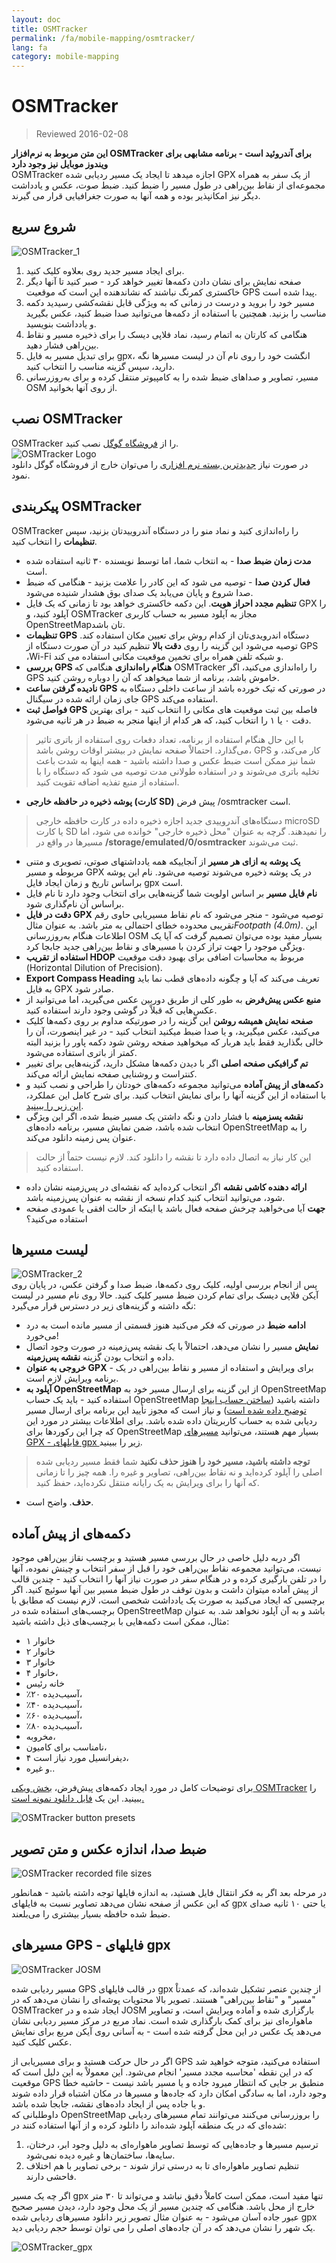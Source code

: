 ```yaml
---
layout: doc
title: OSMTracker
permalink: /fa/mobile-mapping/osmtracker/
lang: fa
category: mobile-mapping
---
```


OSMTracker
==============

> Reviewed 2016-02-08
  
**این متن مربوط به نرم‌افزار OSMTracker برای آندروئید است - برنامه مشابهی برای ویندوز موبایل نیز وجود دارد**  
OSMTracker اجازه میدهد تا ایجاد یک مسیر ردیابی شده GPX از یک سفر به همراه مجموعه‌ای از نقاط بین‌راهی در طول مسیر را ضبط کنید. ضبط صوت، عکس و یادداشت دیگر نیز امکانپذیر بوده و همه آنها به صورت جغرافیایی قرار می گیرند.

شروع سریع
-----------

![OSMTracker_1][]  

1. برای ایجاد مسیر جدید روی بعلاوه کلیک کنید.  
2. صفحه نمایش برای نشان دادن دکمه‌ها تغییر خواهد کرد - صبر کنید تا آنها دیگر خاکستری کمرنگ نباشند که نشاندهنده این است که موقعیت GPS پیدا شده است.  
3. مسیر خود را بروید و درست در زمانی که به ویژگی قابل نقشه‌کشی رسیدید دکمه مناسب را بزنید. همچنین با استفاده از دکمه‌ها می‌توانید صدا ضبط کنید، عکس بگیرید و یادداشت بنویسید.  
4. هنگامی که کارتان به اتمام رسید، نماد فلاپی دیسک را برای ذخیره مسیر و نقاط بین‌راهی فشار دهید.  
5. برای تبدیل مسیر به فایل gpx، انگشت خود را روی نام آن در لیست مسیرها نگه دارید، سپس گزینه مناسب را انتخاب کنید.  
6. مسیر، تصاویر و صداهای ضبط شده را به کامپیوتر منتقل کرده و برای به‌روزرسانی OSM از روی آنها بخوانید.  


نصب OSMTracker
-------------------------

OSMTracker را از [فروشگاه گوگل](https://play.google.com/store/apps/details؟id=me.guillaumin.android.osmtracker) نصب کنید.  
![OSMTracker Logo][]  
در صورت نیاز [جدیدترین بسته نرم افزاری](https://drive.google.com/folderview?id=0BxxhTXmYjyeSSjg1MFhJWnJLams#list) را می‌توان خارج از فروشگاه گوگل دانلود نمود.  


پیکربندی OSMTracker
------------------------

OSMTracker را راه‌اندازی کنید و نماد منو را در دستگاه آندروییدتان بزنید، سپس **تنظیمات** را انتخاب کنید.  

- **مدت زمان ضبط صدا** - به انتخاب شما، اما توسط نویسنده ۳۰ ثانیه استفاده شده است.  
- **فعال کردن صدا** - توصیه می شود که این کادر را علامت بزنید - هنگامی که ضبط صدا شروع و پایان می‌یابد یک صدای بوق هشدار شنیده می‌شود.  
- **تنظیم مجدد احراز هویت**. این دکمه خاکستری خواهد بود تا زمانی که یک فایل GPX را آپلود کنید، و OSMTracker مجاز به آپلود مسیر به حساب کاربری OpenStreetMapتان باشد.  
- **تنظیمات GPS** دستگاه اندرویدی‌تان از کدام روش برای تعیین مکان استفاده کند. توصیه می‌شود این گزینه را روی **دقت بالا** تنظیم کنید در آن صورت دستگاه از GPS ،Wi-Fi و شبکه تلفن همراه برای تخمین موقعیت مکانی استفاده می کند.  
- **بررسی GPS هنگام راه‌اندازی** هنگامی که OSMTracker را راه‌اندازی می‌کنید، اگر GPS خاموش باشد، برنامه از شما میخواهد که آن را دوباره روشن کنید.
- **نادیده گرفتن ساعت GPS** در صورتی که تیک خورده باشد از ساعت داخلی دستگاه به جای زمان ارائه شده در سیگنال GPS استفاده می‌کند.  
- **فواصل ثبت GPS** فاصله بین ثبت موقعیت های مکانی را انتخاب کنید - برای بهترین دقت ۰ یا ۱ را انتخاب کنید، که هر کدام از اینها منجر به ضبط در هر ثانیه می‌شود.  

> با این حال هنگام استفاده از برنامه، تعداد دفعات روی استفاده از باتری تاثیر می‌گذارد. احتمالاْ صفحه نمایش در بیشتر اوقات روشن باشد، GPS کار می‌کند، و شما نیز ممکن است ضبط عکس و صدا داشته باشید - همه اینها به شدت باعث تخلیه باتری می‌شوند و در استفاده طولانی مدت توصیه می شود که دستگاه را با استفاده از منبع تفذیه اضافه تقویت کنید.  

- **پوشه ذخیره در حافظه خارجی (کارت SD)** پیش فرض /osmtracker است.  

> دستگاه‌های آندروییدی جدید اجازه ذخیره داده در کارت حافظه خارجی microSD یا کارت SD را نمیدهند. گرچه به عنوان "محل ذخیره خارجی" خوانده می شود، اما مسیرها در واقع در **/storage/emulated/0/osmtracker** ثبت می‌شوند.  

- **یک پوشه به ازای هر مسیر** از آنجاییکه همه یادداشتهای صوتی، تصویری و متنی مربوطه و مسیر GPX در یک پوشه ذخیره می‌شوند توصیه می‌شود. نام این پوشه براساس تاریخ و زمان ایجاد فایل gpx است.  
- **نام فایل مسیر** بر اساس اولویت شما گزینه‌هایی برای انتخاب وجود دارد تا نام فایل براساس آن نام‌گذاری شود.  
- **دقت در فایل GPX** توصیه می‌شود - منجر می‌شود که نام نقاط مسیریابی حاوی رقم تقریبی محدوده خطای احتمالی به متر باشد. به عنوان مثال*Footpath (4.0m)*. این اطلاعات هنگام به‌روزرسانی OSM بسیار مفید بوده می‌توان تصمیم گرفت که آیا یک ویژگی موجود را جهت تراز کردن با مسیرهای و نقاط بین‌راهی جدید جابجا کرد.  
- **استفاده از تقریب HDOP** مربوط به محاسبات اضافی برای بهبود دقت موقعیت (Horizontal Dilution of Precision).  
- **Export Compass Heading** تعریف می‌کند که آیا و چگونه داده‌های قطب نما باید به فایل GPX صادر شود.  
- **منبع عکس پیش‌فرض** به طور کلی از طریق دوربین عکس می‌گیرید، اما می‌توانید از عکس‌هایی که قبلاْ در گوشی وجود دارند استفاده کنید.  
- **صفحه نمایش همیشه روشن** این گزینه را در صورتیکه مداوم بر روی دکمه‌ها کلیک می‌کنید، عکس میگیرید، و یا صدا ضبط میکنید انتخاب کنید - در غیر اینصورت، آن را خالی بگذارید فقط باید هربار که میخواهید صفحه روشن شود دکمه پاور را بزنید البته کمتر از باتری  استفاده می‌شود.  
- **تم گرافیکی صفحه اصلی** اگر با دیدن دکمه‌ها مشکل دارید، گزینه‌هایی برای تغییر کنتراست و روشنایی صفحه نمایش ارائه می‌کند.  
- **دکمه‌های از پیش آماده** می‌توانید مجموعه دکمه‌های خودتان را طراحی و نصب کنید و با استفاده از این گزینه آنها را برای نمایش انتخاب کنید. برای شرح کامل این عملکرد، [این زیر را ببینید](/fa/mobile-mapping/osmtracker/#button-presets).   
- **نقشه پسزمینه** با فشار دادن و نگه داشتن یک مسیر ضبط شده، اگر این ویژگی انتخاب شده باشد، ضمن نمایش مسیر، برنامه داده‌های OpenStreetMap را به عنوان پس زمینه دانلود می‌کند.  

> این کار نیاز به اتصال داده دارد تا نقشه را دانلود کند. لازم نیست حتماْ از حالت استفاده کنید.  

- **ارائه دهنده کاشی نقشه** اگر انتخاب کرده‌اید که نقشه‌ای در پس‌زمینه نشان داده شود، می‌توانید انتخاب کنید کدام نسخه از نقشه به عنوان پس‌زمینه باشد.  
- **جهت** آیا می‌خواهید چرخش صفحه فعال باشد یا اینکه از حالت افقی یا عمودی صفحه استفاده می‌کنید؟  

لیست مسیرها
--------------

![OSMTracker_2][]  
پس از انجام بررسی اولیه، کلیک روی دکمه‌ها، ضبط صدا و گرفتن عکس، در پایان روی آیکن فلاپی دیسک برای تمام کردن ضبط مسیر کلیک کنید. حالا روی نام مسیر در لیست نگه داشته و گزینه‌های زیر در دسترس قرار می‌گیرد:  

- **ادامه ضبط** در صورتی که فکر می‌کنید هنوز قسمتی از مسیر مانده است به درد می‌خورد!  
- **نمایش** مسیر را نشان می‌دهد، احتمالاْ با یک نقشه پس‌زمینه در صورت وجود اتصال داده و انتخاب بودن گزینه **نقشه پس‌زمینه**.  
- **خروجی به عنوان GPX** - برای ویرایش و استفاده از مسیر و نقاط بین‌راهی در یک برنامه ویرایش لازم است.  
- **آپلود به OpenStreetMap** از این گزینه برای ارسال مسیر خود به OpenStreetMap استفاده کنید - باید یک حساب OpenStreetMap داشته باشید ([ساختن حساب اینجا توضیح داده شده است](/fa/beginner/start-osm/)) و نیاز است که مجوز تأیید این برنامه برای ارسال مسیر ردیابی شده به حساب کاربریتان داده شده باشد. برای اطلاعات بیشتر در مورد این که چرا این رکوردها برای OpenStreetMap بسیار مهم هستند، می‌توانید [مسیرهای GPX - فایلهای gpx زیر](/fa/mobile-mapping/osmtracker/#gps-traces--gpx-files) را ببینید.  

> **توجه داشته باشید، مسیر خود را هنوز حذف نکنید** شما فقط مسیر ردیابی شده اصلی را آپلود کرده‌اید و نه نقاط بین‌راهی، تصاویر و غیره را. همه چیز را تا زمانی که آنها را برای ویرایش به یک رایانه منتقل نکرده‌اید، حفظ کنید.  

-  **حذف**. واضح است.  


دکمه‌های از پیش آماده
--------------

اگر دربه دلیل خاصی در حال بررسی مسیر هستید و برچسب نقاز بین‌راهی موجود نیست، می‌توانید مجموعه نقاط بین‌راهی خود را قبل از سفر انتخاب و چینش نموده، آنها را در تلفن بارگیری کرده و در هنگام سفر در صورت نیاز آنها را انتخاب کنید - چندین قالب از پیش آماده میتوان داشت و بدون توقف در طول ضبط مسیر بین آنها سوئیچ کنید. اگر برچسبی که ایجاد می‌کنید به صورت یک یادداشت شخصی است، لازم نیست که مطابق با برچسب‌های استفاده شده در OpenStreetMap باشد و به آن آپلود نخواهد شد. به عنوان مثال، ممکن است دکمه‌هایی با برچسب‌های ذیل داشته باشید:  

- ۱ خانوار  
- ۲ خانوار  
- ۳ خانوار  
- ۴ خانوار،  
- خانه رئیس   
- ٪۲۰ آسیب‌دیده،  
- ٪۴۰ آسیب‌دیده،  
- ٪۶۰ آسیب‌دیده،  
- ٪۸۰ آسیب‌دیده،  
- مخروبه،  
- نامناسب برای کامیون،  
- ۴ دیفرانسیل مورد نیاز است،  
- و غیره..  

برای توضیحات کامل در مورد ایجاد دکمه‌های پیش‌فرض، [بخش ویکی OSMTracker](https://github.com/nguillaumin/osmtracker-android/wiki/Custom-buttons-layouts) را ببینید. این یک [فایل دانلود نمونه است.](/files/R_of_Way.xml)  

![OSMTracker button presets][]  


ضبط صدا، اندازه عکس و متن تصویر  
----------------------------------------------  

![OSMTracker recorded file sizes][]  

در مرحله بعد اگر به فکر انتقال فایل هستید، به اندازه فایلها توجه داشته باشید - همانطور که این عکس از صفحه نشان می‌دهد تصاویر نسبت به فایلهای gpx یا حتی ۱۰ ثانیه صدای ضبط شده حافظه بسیار بیشتری را می‌بلعند.  


مسیرهای GPS - فایلهای gpx
----------------------  

![OSMTracker JOSM][]  

مسیر ردیابی شده GPS در قالب فایلهای gpx از چندین عنصر تشکیل شده‌اند، که عمدتاْ "مسیر" و "نقاط بین‌راهی" هستند. تصویر بالا محتویات پوشه‌ای را نشان می‌دهد که در OSMTracker ایجاد شده و در JOSM بارگزاری شده و آماده ویرایش است، و تصاویر ماهواره‌ای نیز برای کمک بارگذاری شده است. نماد مربع در مرکز مسیر ردیابی نشان می‌دهد یک عکس در این محل گرفته شده است - به آسانی روی آیکن مربع برای نمایش عکس کلیک کنید.  

اگر در حال حرکت هستید و برای مسیریابی از GPS استفاده می‌کنید، متوجه خواهید شد که در این نقطه 'محاسبه مجدد مسیر' انجام می‌شود. این معمولاْ به این دلیل است که موقعیت GPS منطبق بر جایی که انتظار میرود جاده و یا مسیر باشد نیست - حاشیه خطا وجود دارد، اما به سادگی امکان دارد که جاده‌ها و مسیرها در مکان اشتباه قرار داده شوند و یا جاده پس از ایجاد داده‌های نقشه، جابجا شده باشد.  
داوطلبانی که OpenStreetMap را بروزرسانی می‌کنند می‌توانند تمام مسیرهای ردیابی شده‌ای که در یک منطقه آپلود شده‌اند را دانلود کرده و از آنها استفاده کنند در:  

1. ترسیم مسیرها و جاده‌هایی که توسط تصاویر ماهواره‌ای به دلیل وجود ابر، درختان، سایه‌ها، ساختمان‌ها و غیره دیده نمی‌شود.  
2. تنظیم تصاویر ماهواره‌ای تا به درستی تراز شوند - برخی تصاویر با هم اختلاف فاحشی دارند.  

اگر چه یک مسیر gpx تنها مفید است، ممکن است کاملاْ دقیق نباشد و می‌تواند تا ۳۰ متر خارج از محل باشد. هنگامی که چندین مسیر از یک محل وجود دارد، دیدن مسیر صحیح عبور جاده آسان می‌شود - به عنوان مثال تصویر زیر دانلود مسیرهای ردیابی شده gpx یک شهر را نشان می‌دهد که در آن جاده‌های اصلی را می توان توسط حجم ردیابی دید.  

![OSMTracker_gpx][] 




[OSMTracker Logo]: /images/mobile-mapping/osmtracker_logo.png
[OSMTracker_1]: /images/mobile-mapping/OSMTracker_1.png
[OSMTracker_2]: /images/mobile-mapping/OSMTracker_2.png
[OSMTracker button presets]: /images/mobile-mapping/OSMTracker_presets.png
[OSMTracker recorded file sizes]: /images/mobile-mapping/OSMTracker_files.png
[OSMTracker_gpx]: /images/mobile-mapping/OSMTracker_gpx.png
[OSMTracker JOSM]: /images/mobile-mapping/OSMTracker_JOSM.png